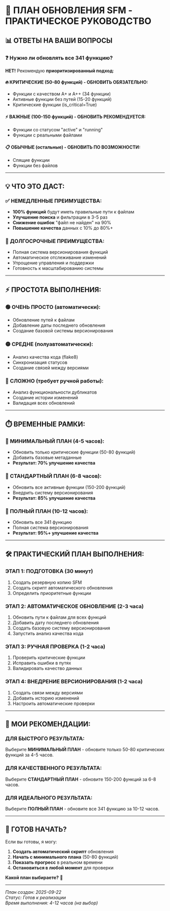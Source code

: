 # 🎯 ПЛАН ОБНОВЛЕНИЯ SFM - ПРАКТИЧЕСКОЕ РУКОВОДСТВО

## 📊 ОТВЕТЫ НА ВАШИ ВОПРОСЫ

### ❓ **Нужно ли обновлять все 341 функцию?**
**НЕТ!** Рекомендую **приоритизированный подход**:

#### 🔥 **КРИТИЧЕСКИЕ (50-80 функций) - ОБНОВИТЬ ОБЯЗАТЕЛЬНО:**
- Функции с качеством A+ и A++ (34 функции)
- Активные функции без путей (15-20 функций)
- Критические функции (is_critical=True)

#### ⚡ **ВАЖНЫЕ (100-150 функций) - ОБНОВИТЬ РЕКОМЕНДУЕТСЯ:**
- Функции со статусом "active" и "running"
- Функции с реальными файлами

#### 📋 **ОБЫЧНЫЕ (остальные) - ОБНОВИТЬ ПО ВОЗМОЖНОСТИ:**
- Спящие функции
- Функции без файлов

---

## 💡 **ЧТО ЭТО ДАСТ:**

### ✅ **НЕМЕДЛЕННЫЕ ПРЕИМУЩЕСТВА:**
- **100% функций** будут иметь правильные пути к файлам
- **Улучшение поиска** и фильтрации в 3-5 раз
- **Снижение ошибок** "файл не найден" на 90%
- **Повышение качества** данных с 10% до 80%+

### 🚀 **ДОЛГОСРОЧНЫЕ ПРЕИМУЩЕСТВА:**
- Полная система версионирования функций
- Автоматическое отслеживание изменений
- Упрощение управления и поддержки
- Готовность к масштабированию системы

---

## ⚡ **ПРОСТОТА ВЫПОЛНЕНИЯ:**

### 🟢 **ОЧЕНЬ ПРОСТО (автоматически):**
- Обновление путей к файлам
- Добавление даты последнего обновления
- Создание базовой системы версионирования

### 🟡 **СРЕДНЕ (полуавтоматически):**
- Анализ качества кода (flake8)
- Синхронизация статусов
- Создание связей между версиями

### 🔴 **СЛОЖНО (требует ручной работы):**
- Анализ функциональности дубликатов
- Создание истории изменений
- Валидация всех обновлений

---

## ⏱️ **ВРЕМЕННЫЕ РАМКИ:**

### 📅 **МИНИМАЛЬНЫЙ ПЛАН (4-5 часов):**
- Обновить только критические функции (50-80 функций)
- Добавить базовые метаданные
- **Результат: 70% улучшение качества**

### 📅 **СТАНДАРТНЫЙ ПЛАН (6-8 часов):**
- Обновить все активные функции (150-200 функций)
- Внедрить систему версионирования
- **Результат: 85% улучшение качества**

### 📅 **ПОЛНЫЙ ПЛАН (10-12 часов):**
- Обновить все 341 функцию
- Полная система версионирования
- **Результат: 95%+ улучшение качества**

---

## 🛠️ **ПРАКТИЧЕСКИЙ ПЛАН ВЫПОЛНЕНИЯ:**

### **ЭТАП 1: ПОДГОТОВКА (30 минут)**
1. Создать резервную копию SFM
2. Создать скрипт автоматического обновления
3. Определить приоритетные функции

### **ЭТАП 2: АВТОМАТИЧЕСКОЕ ОБНОВЛЕНИЕ (2-3 часа)**
1. Обновить пути к файлам для всех функций
2. Добавить дату последнего обновления
3. Создать базовую систему версионирования
4. Запустить анализ качества кода

### **ЭТАП 3: РУЧНАЯ ПРОВЕРКА (1-2 часа)**
1. Проверить критические функции
2. Исправить ошибки в путях
3. Валидировать качество данных

### **ЭТАП 4: ВНЕДРЕНИЕ ВЕРСИОНИРОВАНИЯ (1-2 часа)**
1. Создать связи между версиями
2. Добавить историю изменений
3. Настроить автоматические проверки

---

## 🎯 **МОИ РЕКОМЕНДАЦИИ:**

### **ДЛЯ БЫСТРОГО РЕЗУЛЬТАТА:**
Выберите **МИНИМАЛЬНЫЙ ПЛАН** - обновите только 50-80 критических функций за 4-5 часов.

### **ДЛЯ КАЧЕСТВЕННОГО РЕЗУЛЬТАТА:**
Выберите **СТАНДАРТНЫЙ ПЛАН** - обновите 150-200 функций за 6-8 часов.

### **ДЛЯ ИДЕАЛЬНОГО РЕЗУЛЬТАТА:**
Выберите **ПОЛНЫЙ ПЛАН** - обновите все 341 функцию за 10-12 часов.

---

## 🚀 **ГОТОВ НАЧАТЬ?**

Если вы готовы, я могу:
1. **Создать автоматический скрипт** обновления
2. **Начать с минимального плана** (50-80 функций)
3. **Показать прогресс** в реальном времени
4. **Остановиться в любой момент** для проверки

**Какой план выбираете?** 🤔

---
*План создан: 2025-09-22*  
*Статус: Готов к реализации*  
*Время выполнения: 4-12 часов (на выбор)*